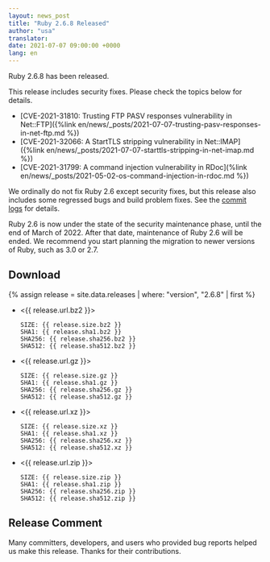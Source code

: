 ```yaml
---
layout: news_post
title: "Ruby 2.6.8 Released"
author: "usa"
translator:
date: 2021-07-07 09:00:00 +0000
lang: en
---
```


Ruby 2.6.8 has been released.

This release includes security fixes.
Please check the topics below for details.

* [CVE-2021-31810: Trusting FTP PASV responses vulnerability in Net::FTP]({%link en/news/_posts/2021-07-07-trusting-pasv-responses-in-net-ftp.md %})
* [CVE-2021-32066: A StartTLS stripping vulnerability in Net::IMAP]({%link en/news/_posts/2021-07-07-starttls-stripping-in-net-imap.md %})
* [CVE-2021-31799: A command injection vulnerability in RDoc](%link en/news/_posts/2021-05-02-os-command-injection-in-rdoc.md %})

We ordinally do not fix Ruby 2.6 except security fixes, but this release also includes some regressed bugs and build problem fixes.
See the [commit logs](https://github.com/ruby/ruby/compare/v2_6_7...v2_6_8) for details.

Ruby 2.6 is now under the state of the security maintenance phase, until the end of March of 2022.
After that date, maintenance of Ruby 2.6 will be ended.
We recommend you start planning the migration to newer versions of Ruby, such as 3.0 or 2.7.

## Download

{% assign release = site.data.releases | where: "version", "2.6.8" | first %}

* <{{ release.url.bz2 }}>

      SIZE: {{ release.size.bz2 }}
      SHA1: {{ release.sha1.bz2 }}
      SHA256: {{ release.sha256.bz2 }}
      SHA512: {{ release.sha512.bz2 }}

* <{{ release.url.gz }}>

      SIZE: {{ release.size.gz }}
      SHA1: {{ release.sha1.gz }}
      SHA256: {{ release.sha256.gz }}
      SHA512: {{ release.sha512.gz }}

* <{{ release.url.xz }}>

      SIZE: {{ release.size.xz }}
      SHA1: {{ release.sha1.xz }}
      SHA256: {{ release.sha256.xz }}
      SHA512: {{ release.sha512.xz }}

* <{{ release.url.zip }}>

      SIZE: {{ release.size.zip }}
      SHA1: {{ release.sha1.zip }}
      SHA256: {{ release.sha256.zip }}
      SHA512: {{ release.sha512.zip }}

## Release Comment

Many committers, developers, and users who provided bug reports helped us make this release.
Thanks for their contributions.
